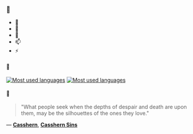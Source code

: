 ### 👋

- 🔭
- 🌱
- 💬
- 📫
- ⚡

#### 🧏

[![Most used languages](https://github-readme-stats-aynah.vercel.app/api/top-langs/?username=aynh&theme=solarized-dark&langs_count=6&layout=compact&hide_title=true)](https://github.com/anuraghazra/github-readme-stats#gh-dark-mode-only)
[![Most used languages](https://github-readme-stats-aynah.vercel.app/api/top-langs/?username=aynh&theme=solarized-light&langs_count=6&layout=compact&hide_title=true)](https://github.com/anuraghazra/github-readme-stats#gh-light-mode-only)

#### 💬

> "What people seek when the depths of despair and death are upon them, may be the silhouettes of the ones they love."

&mdash; [**Casshern**](https://myanimelist.net/character.php?q=Casshern&cat=character), [**Casshern Sins**](https://myanimelist.net/search/all?q=Casshern%20Sins&cat=all)
